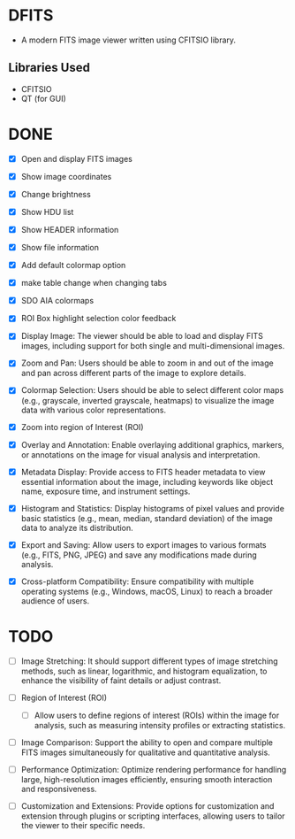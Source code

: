 # DFITS

* A modern FITS image viewer written using CFITSIO library.

## Libraries Used

* CFITSIO
* QT (for GUI)

# DONE

- [x] Open and display FITS images
- [x] Show image coordinates
- [x] Change brightness
- [x] Show HDU list
- [x] Show HEADER information
- [x] Show file information
- [x] Add default colormap option
- [x] make table change when changing tabs
- [x] SDO AIA colormaps
- [x] ROI Box highlight selection color feedback
- [x] Display Image: The viewer should be able to load and display FITS images, including support for both single and multi-dimensional images.
- [x] Zoom and Pan: Users should be able to zoom in and out of the image and pan across different parts of the image to explore details.
- [x] Colormap Selection: Users should be able to select different color maps (e.g., grayscale, inverted grayscale, heatmaps) to visualize the image data with various color representations.
- [x] Zoom into region of Interest (ROI)
- [x] Overlay and Annotation: Enable overlaying additional graphics, markers, or annotations on the image for visual analysis and interpretation.
- [x] Metadata Display: Provide access to FITS header metadata to view essential information about the image, including keywords like object name, exposure time, and instrument settings.
- [x] Histogram and Statistics: Display histograms of pixel values and provide basic statistics (e.g., mean, median, standard deviation) of the image data to analyze its distribution.
- [x] Export and Saving: Allow users to export images to various formats (e.g., FITS, PNG, JPEG) and save any modifications made during analysis.
- [x] Cross-platform Compatibility: Ensure compatibility with multiple operating systems (e.g., Windows, macOS, Linux) to reach a broader audience of users.





# TODO

- [ ] Image Stretching: It should support different types of image stretching methods, such as linear, logarithmic, and histogram equalization, to enhance the visibility of faint details or adjust contrast.

- [ ] Region of Interest (ROI)

    - [ ] Allow users to define regions of interest (ROIs) within the image for analysis, such as measuring intensity profiles or extracting statistics.


- [ ] Image Comparison: Support the ability to open and compare multiple FITS images simultaneously for qualitative and quantitative analysis.

- [ ] Performance Optimization: Optimize rendering performance for handling large, high-resolution images efficiently, ensuring smooth interaction and responsiveness.

- [ ] Customization and Extensions: Provide options for customization and extension through plugins or scripting interfaces, allowing users to tailor the viewer to their specific needs.

